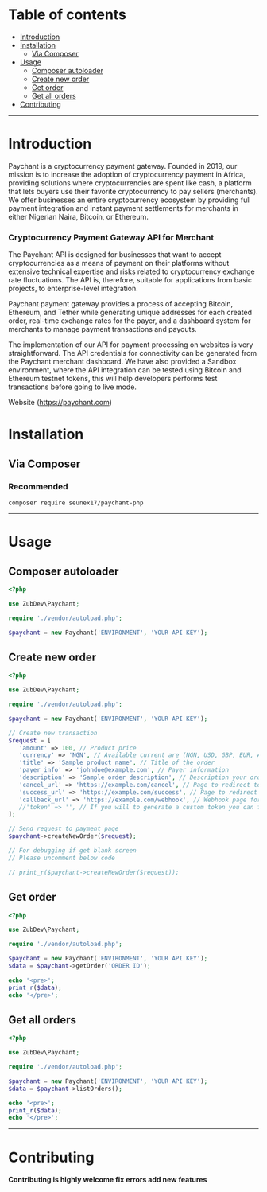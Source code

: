 # Table of contents

* [Introduction](#introduction)
* [Installation](#installation)
    * [Via Composer](#via-composer)
* [Usage](#usage)
    * [Composer autoloader](#composer-autoloader)
    * [Create new order](#create-new-order)
    * [Get order](#get-order)
    * [Get all orders](#get-all-orders)
* [Contributing](#contributing)    

- - -
# Introduction
Paychant is a cryptocurrency payment gateway. Founded in 2019, our mission is to increase the adoption of cryptocurrency payment in Africa, providing solutions where cryptocurrencies are spent like cash, a platform that lets buyers use their favorite cryptocurrency to pay sellers (merchants).
We offer businesses an entire cryptocurrency ecosystem by providing full payment integration and instant payment settlements for merchants in either Nigerian Naira, Bitcoin, or Ethereum.

### Cryptocurrency Payment Gateway API for Merchant
The Paychant API is designed for businesses that want to accept cryptocurrencies as a means of payment on their platforms without extensive technical expertise and risks related to cryptocurrency exchange rate fluctuations. The API is, therefore, suitable for applications from basic projects, to enterprise-level integration.

Paychant payment gateway provides a process of accepting Bitcoin, Ethereum, and Tether while generating unique addresses for each created order, real-time exchange rates for the payer, and a dashboard system for merchants to manage payment transactions and payouts.

The implementation of our API for payment processing on websites is very straightforward. The API credentials for connectivity can be generated from the Paychant merchant dashboard. We have also provided a Sandbox environment, where the API integration can be tested using Bitcoin and Ethereum testnet tokens, this will help developers performs test transactions before going to live mode.

Website (https://paychant.com)

# Installation
## Via Composer
### Recommended
```
composer require seunex17/paychant-php
```


- - -

# Usage
## Composer autoloader
```php
<?php

use ZubDev\Paychant;

require './vendor/autoload.php';

$paychant = new Paychant('ENVIRONMENT', 'YOUR API KEY');
```

## Create new order
```php
<?php

use ZubDev\Paychant;

require './vendor/autoload.php';

$paychant = new Paychant('ENVIRONMENT', 'YOUR API KEY');

// Create new transaction
$request = [
   'amount' => 100, // Product price
   'currency' => 'NGN', // Available current are (NGN, USD, GBP, EUR, AUD, CAD, JPY, CNY)
   'title' => 'Sample product name', // Title of the order
   'payer_info' => 'johndoe@example.com', // Payer information
   'description' => 'Sample order description', // Description your order
   'cancel_url' => 'https://example.com/cancel', // Page to redirect to when user cancel payment
   'success_url' => 'https://example.com/success', // Page to redirect to for payment verification
   'callback_url' => 'https://example.com/webhook', // Webhook page for instant notification of order status
   //'token' => '', // If you will to generate a custom token you can fill in this Max 50
];

// Send request to payment page
$paychant->createNewOrder($request);

// For debugging if get blank screen
// Please uncomment below code

// print_r($paychant->createNewOrder($request));
```

## Get order
```php
<?php

use ZubDev\Paychant;

require './vendor/autoload.php';

$paychant = new Paychant('ENVIRONMENT', 'YOUR API KEY');
$data = $paychant->getOrder('ORDER ID');

echo '<pre>';
print_r($data);
echo '</pre>';
```

## Get all orders
```php
<?php

use ZubDev\Paychant;

require './vendor/autoload.php';

$paychant = new Paychant('ENVIRONMENT', 'YOUR API KEY');
$data = $paychant->listOrders();

echo '<pre>';
print_r($data);
echo '</pre>';
```
---

# Contributing
#### Contributing is highly welcome fix errors add new features
